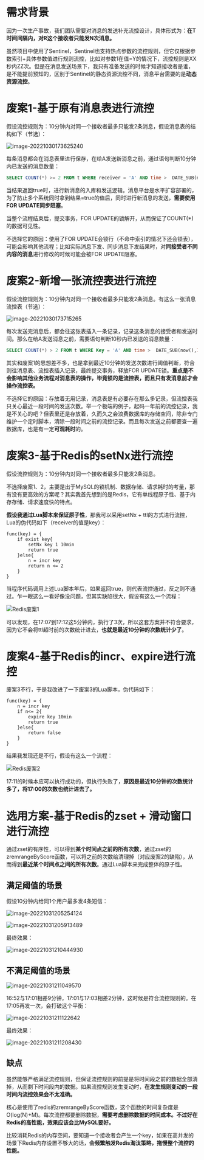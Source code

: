 # 需求背景

因为一次生产事故，我们团队需要对消息的发送补充流控设计，具体形式为：**在T时间间隔内，对R这个接收者只能发N次消息。**

虽然项目中使用了Sentinel，Sentinel也支持热点参数的流控规则，但它仅根据参数索引+具体参数值进行规则流控，比如对参数1在值=Y的情况下，流控规则是XX秒内ZZ次。但是在消息发送场景下，我只有准备发送的时候才知道接收者是谁，是不能提前预知的，区别于Sentinel的静态资源流控不同，消息平台需要的是**动态资源流控**。

# 废案1-基于原有消息表进行流控

假设流控规则为：10分钟内对同一个接收者最多只能发2条消息，假设消息表的结构如下（节选）：

![image-20221030173625240](markdown-img/12-开发经验-消息平台的动态资源流控设计过程.assets/image-20221030173625240.png)

每条消息都会在消息表里进行保存，在给A发送新消息之前，通过语句判断10分钟内已发送的消息数量：

```sql
SELECT COUNT(*) >= 2 FROM t WHERE receiver = 'A' AND time >  DATE_SUB(now(),INTERVAL 10 MINUTE) FOR UPDATE
```

当结果返回true时，进行新消息的入库和发送逻辑。消息平台是水平扩容部署的，为了防止多个系统同时拿到结果=true的值后，同时进行新消息的发送，**需要使用FOR UPDATE同步阻塞**。

当整个流程结束后，提交事务，FOR UPDATE的锁解开，从而保证了COUNT(*)的数据可见性。

不选择它的原因：使用了FOR UPDATE会锁行（不命中索引的情况下还会锁表），可能会影响其他流程；比如实际消息下发、同步消息下发结果时，对**同接受者不同内容的消息**进行修改的时候可能会被FOR UPDATE阻塞。

# 废案2-新增一张流控表进行流控

假设流控规则为：10分钟内对同一个接收者最多只能发2条消息。有这么一张消息流控表（节选）：

![image-20221030173715265](markdown-img/12-开发经验-消息平台的动态资源流控设计过程.assets/image-20221030173715265.png)

每次发送完消息后，都会往这张表插入一条记录，记录这条消息的接受者和发送时间。那么在给A发送消息之前，需要语句判断10秒内已发送的消息数量：

```sql
SELECT COUNT(*) > 2 FROM t WHERE Key = 'A' AND time >  DATE_SUB(now(),INTERVAL 10 MINUTE) FOR UPDATE
```

其实和废案1的思想差不多，也是拿到最近10分钟的发送次数进行阈值判断，符合则往消息表、流控表插入记录，最终提交事务，释放FOR UPDATE锁。**重点是不会影响其他业务流程对消息表的操作，毕竟锁的是流控表，而且只有发消息前才会操作流控表。**

不选择它的原因：存放着无用记录，消息表是有必要存在那么多记录，但流控表我只关心最近一段时间的发送次数。举一个极端的例子，起码一年前的流控记录，我是不关心的吧？但表里还是存放着，久而久之会浪费数据库的存储空间，除非专门维护一个定时脚本，清除一段时间之前的流控记录。而且每次发送之前都要查一遍数据库，也是有一定**可观耗时**的。

# 废案3-基于Redis的setNx进行流控

假设流控规则为：10分钟内对同一个接收者最多只能发2条消息。

不选择废案1、2，主要是出于MySQL的锁机制、数据存储、请求耗时的考量，那有没有更高效的方案呢？其实我首先想到的是Redis，它有单线程原子性、基于内存存储、请求速度快的特点。

**假设我通过Lua脚本来保证原子性**，那我可以采用setNx + ttl的方式进行流控，Lua的伪代码如下（receiver的值是key）：

```
func(key) = {
	if exist key{
		setNx key 1 10min
		return true
	}else{
		n = incr key
		return n <= 2
	}
}
```

当程序代码调用上述Lua脚本年后，如果返回true，则代表流控通过，反之则不通过。乍一眼这么一看好像没问题，但其实缺陷很大，假设有这么一个流程：

![Redis废案1](markdown-img/12-开发经验-消息平台的动态资源流控设计过程.assets/Redis废案1.jpg)

可以发现，在17:07到17:12这5分钟内，执行了3次，所以这套方案并不符合要求，因为它不会将ttl超时前的次数统计进去，**也就是最近10分钟的次数统计少了**。

# 废案4-基于Redis的incr、expire进行流控

废案3不行，于是我改进了一下废案3的Lua脚本，伪代码如下：

```
func(key) = {
	n = incr key
	if n<= 2{   
		expire key 10min    
		return true   
	}else{ 
    	return false  
    }
}
```

结果我发现还是不行，假设有这么一个流程：

![Redis废案2](markdown-img/12-开发经验-消息平台的动态资源流控设计过程.assets/Redis废案2.jpg)

17:11的时候本应可以执行成功的，但执行失败了，**原因是最近10分钟的次数统计多了，将17:00的次数也统计进去了。**

# 选用方案-基于Redis的zset + 滑动窗口进行流控

通过zset的有序性，可以得到**某个时间点之前的所有次数**，通过zset的zremrangeByScore函数，可以将之前的次数给清理掉（对应废案2的缺陷），从而得到**最近某个时间点之间的所有次数**。通过Lua脚本来完成整体的原子性。

## 满足阈值的场景

假设10分钟内给同1个用户最多发4条短信：

![image-20221031205254124](markdown-img/12-开发经验-消息平台的动态资源流控设计过程.assets/image-20221031205254124.png)

![image-20221031205913489](markdown-img/12-开发经验-消息平台的动态资源流控设计过程.assets/image-20221031205913489.png)



最终效果：

![image-20221031210444930](markdown-img/12-开发经验-消息平台的动态资源流控设计过程.assets/image-20221031210444930.png)



## 不满足阈值的场景

![image-20221031211049570](markdown-img/12-开发经验-消息平台的动态资源流控设计过程.assets/image-20221031211049570.png)

16:52与17:01相差9分钟，17:01与17:03相差2分钟，这时候是符合流控规则的。在17:05再发一次，会打破这个平衡：

![image-20221031211122642](markdown-img/12-开发经验-消息平台的动态资源流控设计过程.assets/image-20221031211122642.png)



最终效果：

![image-20221031211208430](markdown-img/12-开发经验-消息平台的动态资源流控设计过程.assets/image-20221031211208430.png)

## 缺点

虽然能够严格满足流控规则，但保证流控规则的前提是将时间段之前的数据全部清掉，从而剩下时间段内的数据。如果流控规则发生变动时，**在发生规则变动的一段时间内流控效果会不太准确。**

核心是使用了redis的zremrangeByScore函数，这个函数的时间复杂度是O(log(N)+M)。每次流控都要删除数据，**需要考虑删除数据的时间成本。不过好在Redis的高性能，效果应该会比MySQL要好。**

比较消耗Redis的内存空间，要知道一个接收者会产生一个key，如果在高并发的场景下Redis内存设置不够大的话，**会频繁触发Redis淘汰策略，拖慢整个流控的性能。**
